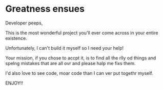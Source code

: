 # Greatness ensues

Developer peeps,

This is the most wonderful project you'll ever come across in your entire existence.

Unfortunately, I can't build it myself so I need your help!

Your mission, if you chose to accpt it, is to find all the rlly od things and spelng mistakes that are all ovr and please halp me fixs them.

I'd also love to see code, moar code than I can ver put togethr myself.
 
ENJOY!!
